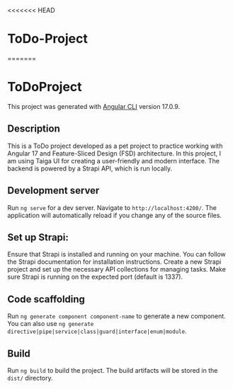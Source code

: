<<<<<<< HEAD
# ToDo-Project
=======
# ToDoProject

This project was generated with [Angular CLI](https://github.com/angular/angular-cli) version 17.0.9.

## Description

This is a ToDo project developed as a pet project to practice working with Angular 17 and Feature-Sliced Design (FSD) architecture. In this project, I am using Taiga UI for creating a user-friendly and modern interface. The backend is powered by a Strapi API, which is run locally.

## Development server

Run `ng serve` for a dev server. Navigate to `http://localhost:4200/`. The application will automatically reload if you change any of the source files.

## Set up Strapi:

Ensure that Strapi is installed and running on your machine. You can follow the Strapi documentation for installation instructions.
Create a new Strapi project and set up the necessary API collections for managing tasks.
Make sure Strapi is running on the expected port (default is 1337).

## Code scaffolding

Run `ng generate component component-name` to generate a new component. You can also use `ng generate directive|pipe|service|class|guard|interface|enum|module`.

## Build

Run `ng build` to build the project. The build artifacts will be stored in the `dist/` directory.

